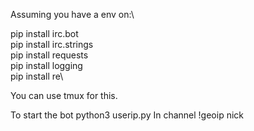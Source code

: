 Assuming you have a env on:\

pip install irc.bot\
pip install irc.strings\
pip install requests\
pip install logging\
pip install re\

You can use tmux for this.


To start the bot python3 userip.py
In channel !geoip nick


